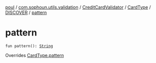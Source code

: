 [poul](../../../../index.md) / [com.sophoun.utils.validation](../../../index.md) / [CreditCardValidator](../../index.md) / [CardType](../index.md) / [DISCOVER](index.md) / [pattern](./pattern.md)

# pattern

`fun pattern(): `[`String`](https://kotlinlang.org/api/latest/jvm/stdlib/kotlin/-string/index.html)

Overrides [CardType.pattern](../pattern.md)

